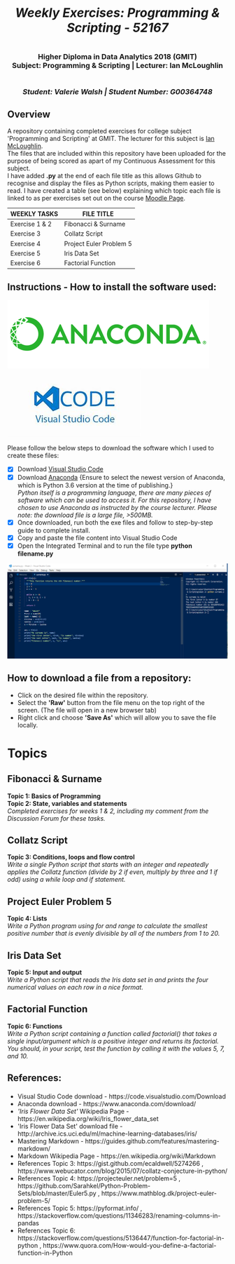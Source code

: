 # <h1 align="center"><em>Weekly Exercises: Programming & Scripting - 52167</em></h1>
# <h3 align="center">Higher Diploma in Data Analytics 2018 (GMIT) <br/> Subject: Programming & Scripting | Lecturer: Ian McLoughlin</h3> 
# <h3 align="center"><em>Student: Valerie Walsh | Student Number: G00364748</h3></em>
## Overview
A repository containing completed exercises for college subject 'Programming and Scripting' at GMIT.
The lecturer for this subject is <a href="https://ianmcloughlin.github.io/">Ian McLoughlin</a>. <br/>
The files that are included within this repository have been uploaded for the purpose of being scored as apart of my Continuous Assessment for this subject.  
I have added <strong>.py</strong> at the end of each file title as this allows Github to recognise and display the files as Python scripts, making them easier to read.
I have created a table (see below) explaining which topic each file is linked to as per exercises set out on the course <a href="https://learnonline.gmit.ie/course/view.php?id=3940">Moodle Page</a>.

WEEKLY TASKS |  FILE TITLE 
------------ | -------------
Exercise 1 & 2 | Fibonacci & Surname
Exercise 3 | Collatz Script
Exercise 4 | Project Euler Problem 5
Exercise 5 | Iris Data Set
Exercise 6 | Factorial Function

## Instructions - How to install the software used:

![Anaconda logo](logo-dark.png)   ![Visual Studio Code logo](vsc.jpg)

Please follow the below steps to download the software which I used to create these files:
- [x] Download <a href="https://code.visualstudio.com/Download">Visual Studio Code</a>
- [x] Download <a href="https://www.anaconda.com/download/">Anaconda</a> {Ensure to select the newest version of Anaconda, which is Python 3.6 version at the time of publishing.} <br/> 
<em>Python itself is a programming language, there are many pieces of software which can be used to access it. For this repository, I have chosen to use Anaconda as instructed by the course lecturer. Please note: the download file is a large file, >500MB.</em> <br/>
- [x] Once downloaded, run both the exe files and follow to step-by-step guide to complete install.
- [x] Copy and paste the file content into Visual Studio Code
- [x] Open the Integrated Terminal and to run the file type <strong>python filename.py</strong>

![Visual Studio Code](https://github.com/vwalsh86/programming-exercises/blob/master/surname.PNG?raw=true)

## How to download a file from a repository:
<ul>
<li> Click on the desired file within the repository.
<li> Select the <strong>'Raw'</strong> button from the file menu on the top right of the screen. (The file will open in a new browser tab)
<li> Right click and choose <strong>'Save As'</strong> which will allow you to save the file locally.
</ul>

# Topics 

## Fibonacci & Surname
<strong>Topic 1: Basics of Programming</strong> <br/>
<strong>Topic 2: State, variables and statements</strong> <br/>
<em>Completed exercises for weeks 1 & 2, including my comment from the Discussion Forum for these tasks.</em>

## Collatz Script
<strong>Topic 3: Conditions, loops and flow control</strong> <br/>
<em>Write a single Python script that starts with an integer and repeatedly applies the Collatz function (divide by 2 if even, multiply by three and 1 if odd) using a while loop and if statement. </em>

## Project Euler Problem 5
<strong>Topic 4: Lists</strong>  <br/>
<em>Write a Python program using for and range to calculate the smallest positive number that is evenly divisible by all of the numbers from 1 to 20.</em>

## Iris Data Set
<strong>Topic 5: Input and output</strong> <br/>
<em>Write a Python script that reads the Iris data set in and prints the four numerical values on each row in a nice format.</em> 

## Factorial Function
<strong>Topic 6: Functions</strong> <br/>
<em> Write a Python script containing a function called factorial() that takes a single input/argument which is a positive integer and returns its factorial. You should, in your script, test the function by calling it with the values 5, 7, and 10.</em>

## <p>References:</p>

<ul>
<li>Visual Studio Code download - https://code.visualstudio.com/Download</li>
<li>Anaconda download - https://www.anaconda.com/download/</li>
<li><em>'Iris Flower Data Set'</em> Wikipedia Page - https://en.wikipedia.org/wiki/Iris_flower_data_set</li>
<li>'Iris Flower Data Set' download file - http://archive.ics.uci.edu/ml/machine-learning-databases/iris/</li>
<li>Mastering Markdown - https://guides.github.com/features/mastering-markdown/</li>
<li>Markdown Wikipedia Page - https://en.wikipedia.org/wiki/Markdown</li>
<li>References Topic 3: https://gist.github.com/ecaldwell/5274266 , https://www.webucator.com/blog/2015/07/collatz-conjecture-in-python/</li>
<li>References Topic 4: https://projecteuler.net/problem=5 , https://github.com/Sarahkel/Python-Problem-Sets/blob/master/Euler5.py , https://www.mathblog.dk/project-euler-problem-5/ </li>
<li>References Topic 5: https://pyformat.info/ , https://stackoverflow.com/questions/11346283/renaming-columns-in-pandas </li>
<li>References Topic 6: https://stackoverflow.com/questions/5136447/function-for-factorial-in-python , https://www.quora.com/How-would-you-define-a-factorial-function-in-Python </li>
</ul>
